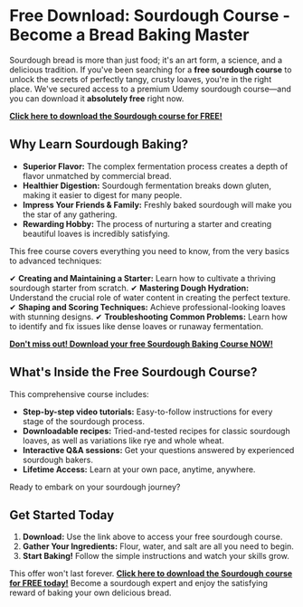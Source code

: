 # Free Download: Sourdough Course - Become a Bread Baking Master

Sourdough bread is more than just food; it's an art form, a science, and a delicious tradition. If you've been searching for a **free sourdough course** to unlock the secrets of perfectly tangy, crusty loaves, you're in the right place. We've secured access to a premium Udemy sourdough course—and you can download it **absolutely free** right now.

[**Click here to download the Sourdough course for FREE!**](https://udemywork.com/sourdough-course)

## Why Learn Sourdough Baking?

*   **Superior Flavor:** The complex fermentation process creates a depth of flavor unmatched by commercial bread.
*   **Healthier Digestion:** Sourdough fermentation breaks down gluten, making it easier to digest for many people.
*   **Impress Your Friends & Family:** Freshly baked sourdough will make you the star of any gathering.
*   **Rewarding Hobby:** The process of nurturing a starter and creating beautiful loaves is incredibly satisfying.

This free course covers everything you need to know, from the very basics to advanced techniques:

✔ **Creating and Maintaining a Starter:** Learn how to cultivate a thriving sourdough starter from scratch.
✔ **Mastering Dough Hydration:** Understand the crucial role of water content in creating the perfect texture.
✔ **Shaping and Scoring Techniques:** Achieve professional-looking loaves with stunning designs.
✔ **Troubleshooting Common Problems:** Learn how to identify and fix issues like dense loaves or runaway fermentation.

[**Don't miss out! Download your free Sourdough Baking Course NOW!**](https://udemywork.com/sourdough-course)

## What's Inside the Free Sourdough Course?

This comprehensive course includes:

*   **Step-by-step video tutorials:** Easy-to-follow instructions for every stage of the sourdough process.
*   **Downloadable recipes:** Tried-and-tested recipes for classic sourdough loaves, as well as variations like rye and whole wheat.
*   **Interactive Q&A sessions:** Get your questions answered by experienced sourdough bakers.
*   **Lifetime Access:** Learn at your own pace, anytime, anywhere.

Ready to embark on your sourdough journey?

## Get Started Today

1.  **Download:** Use the link above to access your free sourdough course.
2.  **Gather Your Ingredients:** Flour, water, and salt are all you need to begin.
3.  **Start Baking!** Follow the simple instructions and watch your skills grow.

This offer won't last forever. **[Click here to download the Sourdough course for FREE today!](https://udemywork.com/sourdough-course)** Become a sourdough expert and enjoy the satisfying reward of baking your own delicious bread.
